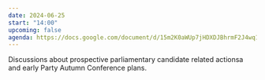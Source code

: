 ```yaml
---
date: 2024-06-25
start: "14:00"
upcoming: false
agenda: https://docs.google.com/document/d/15m2K0aWUp7jHDXDJBhrmF2J4wq1V6Xs7H-kTetiI95I/edit
---
```

Discussions about prospective parliamentary candidate related actionsa and early Party Autumn Conference plans.